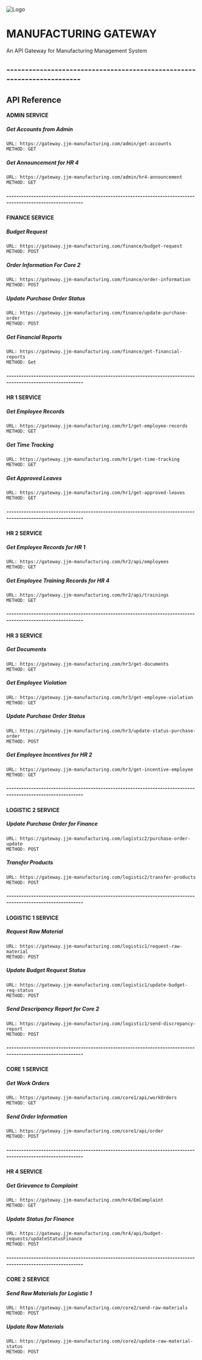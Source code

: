 
![Logo](https://res.cloudinary.com/dpyhkumle/image/upload/v1737684672/423249788_854054440064776_370969774868051925_n_d75cbi.jpg)


# MANUFACTURING GATEWAY

An API Gateway for Manufacturing Management System

## -----------------------------------------------------------------------




## API Reference

#### ADMIN SERVICE
##### Get Accounts from Admin
```http
URL: https://gateway.jjm-manufacturing.com/admin/get-accounts
METHOD: GET
```

##### Get Announcement for HR 4
```http
URL: https://gateway.jjm-manufacturing.com/admin/hr4-announcement
METHOD: GET
```
##### -----------------------------------------------------------------------------------------------------------
#### FINANCE SERVICE
##### Budget Request
```http
URL: https://gateway.jjm-manufacturing.com/finance/budget-request
METHOD: POST
```

##### Order Information For Core 2
```http
URL: https://gateway.jjm-manufacturing.com/finance/order-information
METHOD: POST
```

##### Update Purchase Order Status
```http
URL: https://gateway.jjm-manufacturing.com/finance/update-purchase-order
METHOD: POST
```

##### Get Financial Reports
```http
URL: https://gateway.jjm-manufacturing.com/finance/get-financial-reports
METHOD: Get
```

##### -----------------------------------------------------------------------------------------------------------
#### HR 1 SERVICE
##### Get Employee Records
```http
URL: https://gateway.jjm-manufacturing.com/hr1/get-employee-records
METHOD: GET
```

##### Get Time Tracking
```http
URL: https://gateway.jjm-manufacturing.com/hr1/get-time-tracking
METHOD: GET
```

##### Get Approved Leaves
```http
URL: https://gateway.jjm-manufacturing.com/hr1/get-approved-leaves
METHOD: GET
```

##### -----------------------------------------------------------------------------------------------------------
#### HR 2 SERVICE
##### Get Employee Records for HR 1
```http
URL: https://gateway.jjm-manufacturing.com/hr2/api/employees
METHOD: GET
```

##### Get Employee Training Records for HR 4
```http
URL: https://gateway.jjm-manufacturing.com/hr2/api/trainings
METHOD: GET
```


##### -----------------------------------------------------------------------------------------------------------
#### HR 3 SERVICE
##### Get Documents
```http
URL: https://gateway.jjm-manufacturing.com/hr3/get-documents
METHOD: GET
```

##### Get Employee Violation
```http
URL: https://gateway.jjm-manufacturing.com/hr3/get-employee-violation
METHOD: GET
```

##### Update Purchase Order Status
```http
URL: https://gateway.jjm-manufacturing.com/hr3/update-status-purchase-order
METHOD: POST
```

##### Get Employee Incentives for HR 2
```http
URL: https://gateway.jjm-manufacturing.com/hr3/get-incentive-employee
METHOD: GET
```

##### -----------------------------------------------------------------------------------------------------------
#### LOGISTIC 2 SERVICE
##### Update Purchase Order for Finance
```http
URL: https://gateway.jjm-manufacturing.com/logistic2/purchase-order-update
METHOD: POST
```

##### Transfer Products
```http
URL: https://gateway.jjm-manufacturing.com/logistic2/transfer-products
METHOD: POST
```

##### -----------------------------------------------------------------------------------------------------------
#### LOGISTIC 1 SERVICE
##### Request Raw Material
```http
URL: https://gateway.jjm-manufacturing.com/logistic1/request-raw-material
METHOD: POST
```

##### Update Budget Request Status
```http
URL: https://gateway.jjm-manufacturing.com/logistic1/update-budget-req-status
METHOD: POST
```

##### Send Descripancy Report for Core 2
```http
URL: https://gateway.jjm-manufacturing.com/logistic1/send-discrepancy-report
METHOD: POST
```

##### -----------------------------------------------------------------------------------------------------------
#### CORE 1 SERVICE
##### Get Work Orders
```http
URL: https://gateway.jjm-manufacturing.com/core1/api/workOrders
METHOD: GET
```
##### Send Order Information
```http
URL: https://gateway.jjm-manufacturing.com/core1/api/order
METHOD: POST
```
##### -----------------------------------------------------------------------------------------------------------
#### HR 4 SERVICE

##### Get Grievance to Complaint
```http
URL: https://gateway.jjm-manufacturing.com/hr4/EmComplaint
METHOD: GET
```

##### Update Status for Finance
```http
URL: https://gateway.jjm-manufacturing.com/hr4/api/budget-requests/updateStatusFinance
METHOD: POST
```

##### -----------------------------------------------------------------------------------------------------------
#### CORE 2 SERVICE
##### Send Raw Materials for Logistic 1
```http
URL: https://gateway.jjm-manufacturing.com/core2/send-raw-materials
METHOD: POST
```

##### Update Raw Materials
```http
URL: https://gateway.jjm-manufacturing.com/core2/update-raw-material-status
METHOD: POST
```
